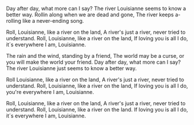 Day after day, what more can I say?
The river Louisianne seems to know a better way.
Rollin along when we are dead and gone,
The river keeps a-rolling like a never-ending song.

Roll, Louisianne, like a river on the land,
A river's just a river, never tried to understand.
Roll, Louisianne, like a river on the land,
If loving you is all I do, it´s everywhere I am,
Louisianne.        

The rain and the wind, standing by a friend,
The world may be a curse, or you will make the world your friend.
Day after day, what more can I say?
The river Louisianne just seems to know a better way.

Roll Louisianne, like a river on the land,
A river's just a river, never tried to understand.
Roll, Louisianne, like a river on the land,
If loving you is all I do, you're everywhere I am,
Louisianne.        
       

Roll, Louisianne, like a river on the land,
A river's just a river, never tried to understand.
Roll, Louisianne, like a river on the land.
If loving you is all I do, it´s everywhere I am, 
Louisianne.
